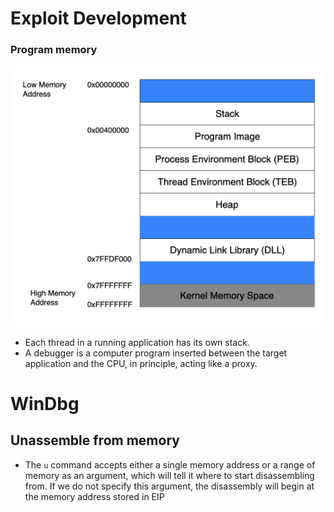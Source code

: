 # Exploit Development
### Program memory
![Program Memory](../../images/Program%20memory%20.png "Program memory")

- Each thread in a running application has its own stack.
- A debugger is a computer program inserted between the target application and the CPU, in principle, acting like a proxy.

# WinDbg

## Unassemble from memory 
- The `u` command accepts either a single memory address or a range of memory as an argument, which will tell it where to start disassembling from. If we do not specify this argument, the disassembly will begin at the memory address stored in EIP